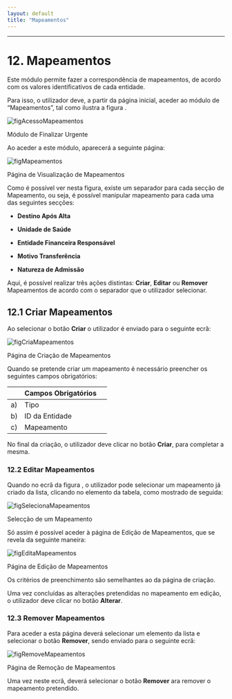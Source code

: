 ```yaml
---
layout: default
title: "Mapeamentos"
---
```



---
<div id="mapeamentos"></div>

# 12. Mapeamentos

Este módulo permite fazer a correspondência de mapeamentos, de acordo com os valores identificativos de cada entidade.

Para isso, o utilizador deve, a partir da página inicial, aceder ao módulo de “Mapeamentos”, tal como ilustra a figura [](#figAcessoMapeamentos). 

![figAcessoMapeamentos](img/pages/12_1.jpg)   

<p class="caption" id="figAcessoMapeamentos">Módulo de Finalizar Urgente</p>

Ao aceder a este módulo, aparecerá a seguinte página:

![figMapeamentos](img/pages/12_2.jpg)

<p class="caption" id="figMapeamentos">Página de Visualização de Mapeamentos</p>

Como é possível ver nesta figura, existe um separador para cada secção de Mapeamento, ou seja, é possível manipular mapeamento para cada uma das seguintes secções:

* **Destino Após Alta**

* **Unidade de Saúde**

* **Entidade Financeira Responsável**

* **Motivo Transferência**

* **Natureza de Admissão**

Aqui, é possível realizar três ações distintas: **Criar**, **Editar** ou **Remover** Mapeamentos de acordo com o separador que o utilizador selecionar. 

<div id="criarMapeamentos"></div>

## 12.1 Criar Mapeamentos

Ao selecionar o botão **Criar** o utilizador é enviado para o seguinte ecrã:

![figCriaMapeamentos](img/pages/12_3.jpg)

<p class="caption" id="figCriaMapeamentos">Página de Criação de Mapeamentos</p>

Quando se pretende criar um mapeamento é necessário preencher os seguintes campos obrigatórios:

|    |  Campos Obrigatórios 										| 		|    
|----|--------------------------------------------------------------|-------|
| a) |  Tipo    		          				      				|		|
| b) |  ID da Entidade       		                				|		|
| c) |  Mapeamento		                  							|		|

No final da criação, o utilizador deve clicar no botão **Criar**, para completar a mesma.

<div id="editarMapeamentos"></div>

### 12.2 Editar Mapeamentos

Quando no ecrã da figura [](#figAcessoMapeamentos), o utilizador pode selecionar um mapeamento já criado da lista, clicando no elemento da tabela, como mostrado de seguida:

![figSelecionaMapeamentos](img/pages/12_4.jpg)

<p class="caption" id="figSelecionaMapeamentos">Selecção de um Mapeamento</p>

Só assim é possível aceder à página de Edição de Mapeamentos, que se revela da seguinte maneira:

![figEditaMapeamentos](img/pages/12_4.jpg)

<p class="caption" id="figEditaMapeamentos">Página de Edição de Mapeamentos</p>

Os critérios de preenchimento são semelhantes ao da página de criação.

Uma vez concluídas as alterações pretendidas no mapeamento em edição, o utilizador deve clicar no botão **Alterar**. 

<div id="removerUtilizadores"></div>

### 12.3 Remover Mapeamentos

Para aceder a esta página deverá selecionar um elemento da lista e selecionar o botão **Remover**, sendo enviado para o seguinte ecrã:

![figRemoveMapeamentos](img/pages/12_5.jpg)

<p class="caption" id="figRemoveMapeamentos">Página de Remoção de Mapeamentos</p>

Uma vez neste ecrã, deverá selecionar o botão **Remover** ara remover o mapeamento pretendido.


